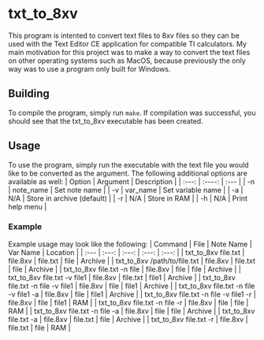 # txt_to_8xv
This program is intented to convert text files to 8xv files so they can be used with the Text Editor CE application for compatible TI calculators. My main motivation for this project was to make a way to convert the text files on other operating systems such as MacOS, because previously the only way was to use a program only built for Windows.

## Building
To compile the program, simply run `make`. If compilation was successful, you should see that the txt_to_8xv executable has been created.

## Usage
To use the program, simply run the executable with the text file you would like to be converted as the  argument. The following additional options are available as well:
| Option      | Argument    | Description                |
|    :---:    |    :----:   | :---                       |
| -n          | note_name   | Set note name              |
| -v          | var_name    | Set variable name          |
| -a          | N/A         | Store in archive (default) |
| -r          | N/A         | Store in RAM               |
| -h          | N/A         | Print help menu            |

### Example
Example usage may look like the following:
| Command                                 | File     | Note Name | Var Name | Location |
| :---                                    |  :---:   |   :---:   |   :---:  |   :---:  |
| txt_to_8xv file.txt                     | file.8xv | file.txt  | file     | Archive  |
| txt_to_8xv /path/to/file.txt            | file.8xv | file.txt  | file     | Archive  |
| txt_to_8xv file.txt -n file             | file.8xv | file      | file     | Archive  |
| txt_to_8xv file.txt -v file1            | file.8xv | file.txt  | file1    | Archive  |
| txt_to_8xv file.txt -n file -v file1    | file.8xv | file      | file1    | Archive  |
| txt_to_8xv file.txt -n file -v file1 -a | file.8xv | file      | file1    | Archive  |
| txt_to_8xv file.txt -n file -v file1 -r | file.8xv | file      | file1    | RAM      |
| txt_to_8xv file.txt -n file -r          | file.8xv | file      | file     | RAM      |
| txt_to_8xv file.txt -n file -a          | file.8xv | file      | file     | Archive  |
| txt_to_8xv file.txt -a                  | file.8xv | file.txt  | file     | Archive  |
| txt_to_8xv file.txt -r                  | file.8xv | file.txt  | file     | RAM      |